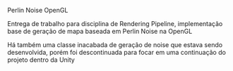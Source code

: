 Perlin Noise OpenGL

Entrega de trabalho para disciplina de Rendering Pipeline, implementação base de geração de mapa baseada em Perlin Noise na OpenGL

Há também uma classe inacabada de geração de noise que estava sendo desenvolvida, porém foi descontinuada para focar em uma continuação do projeto dentro da Unity
